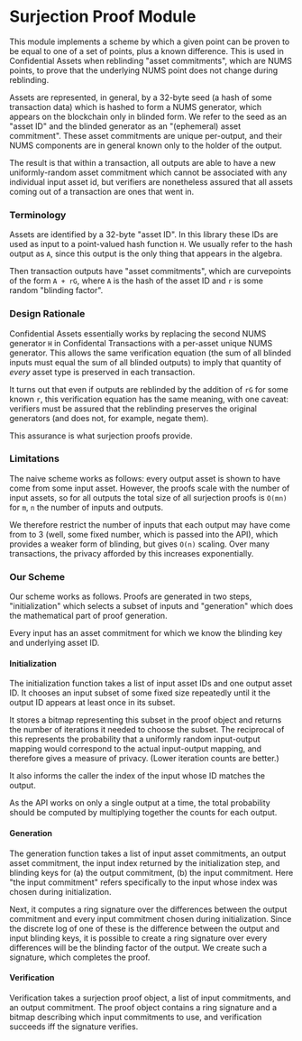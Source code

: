 Surjection Proof Module
===========================

This module implements a scheme by which a given point can be proven to be
equal to one of a set of points, plus a known difference. This is used in
Confidential Assets when reblinding "asset commitments", which are NUMS
points, to prove that the underlying NUMS point does not change during
reblinding.

Assets are represented, in general, by a 32-byte seed (a hash of some
transaction data) which is hashed to form a NUMS generator, which appears
on the blockchain only in blinded form. We refer to the seed as an
"asset ID" and the blinded generator as an "(ephemeral) asset commitment".
These asset commitments are unique per-output, and their NUMS components
are in general known only to the holder of the output.

The result is that within a transaction, all outputs are able to have
a new uniformly-random asset commitment which cannot be associated with
any individual input asset id, but verifiers are nonetheless assured that
all assets coming out of a transaction are ones that went in.

### Terminology

Assets are identified by a 32-byte "asset ID". In this library these IDs
are used as input to a point-valued hash function `H`. We usually refer
to the hash output as `A`, since this output is the only thing that appears
in the algebra.

Then transaction outputs have "asset commitments", which are curvepoints
of the form `A + rG`, where `A` is the hash of the asset ID and `r` is
some random "blinding factor".

### Design Rationale

Confidential Assets essentially works by replacing the second NUMS generator
`H` in Confidental Transactions with a per-asset unique NUMS generator. This
allows the same verification equation (the sum of all blinded inputs must
equal the sum of all blinded outputs) to imply that quantity of *every* asset
type is preserved in each transaction.

It turns out that even if outputs are reblinded by the addition of `rG` for
some known `r`, this verification equation has the same meaning, with one
caveat: verifiers must be assured that the reblinding preserves the original
generators (and does not, for example, negate them).

This assurance is what surjection proofs provide.

### Limitations

The naive scheme works as follows: every output asset is shown to have come
from some input asset. However, the proofs scale with the number of input
assets, so for all outputs the total size of all surjection proofs is `O(mn)`
for `m`, `n` the number of inputs and outputs.

We therefore restrict the number of inputs that each output may have come
from to 3 (well, some fixed number, which is passed into the API), which
provides a weaker form of blinding, but gives `O(n)` scaling. Over many
transactions, the privacy afforded by this increases exponentially.

### Our Scheme

Our scheme works as follows. Proofs are generated in two steps, "initialization"
which selects a subset of inputs and "generation" which does the mathematical
part of proof generation.

Every input has an asset commitment for which we know the blinding key and
underlying asset ID.

#### Initialization

The initialization function takes a list of input asset IDs and one output
asset ID. It chooses an input subset of some fixed size repeatedly until it
the output ID appears at least once in its subset.

It stores a bitmap representing this subset in the proof object and returns
the number of iterations it needed to choose the subset. The reciprocal of
this represents the probability that a uniformly random input-output
mapping would correspond to the actual input-output mapping, and therefore
gives a measure of privacy. (Lower iteration counts are better.)

It also informs the caller the index of the input whose ID matches the output.

As the API works on only a single output at a time, the total probability
should be computed by multiplying together the counts for each output.

#### Generation

The generation function takes a list of input asset commitments, an output
asset commitment, the input index returned by the initialization step, and
blinding keys for (a) the output commitment, (b) the input commitment. Here
"the input commitment" refers specifically to the input whose index was
chosen during initialization.

Next, it computes a ring signature over the differences between the output
commitment and every input commitment chosen during initialization. Since
the discrete log of one of these is the difference between the output and
input blinding keys, it is possible to create a ring signature over every
differences will be the blinding factor of the output. We create such a
signature, which completes the proof.

#### Verification

Verification takes a surjection proof object, a list of input commitments,
and an output commitment. The proof object contains a ring signature and
a bitmap describing which input commitments to use, and verification
succeeds iff the signature verifies.


